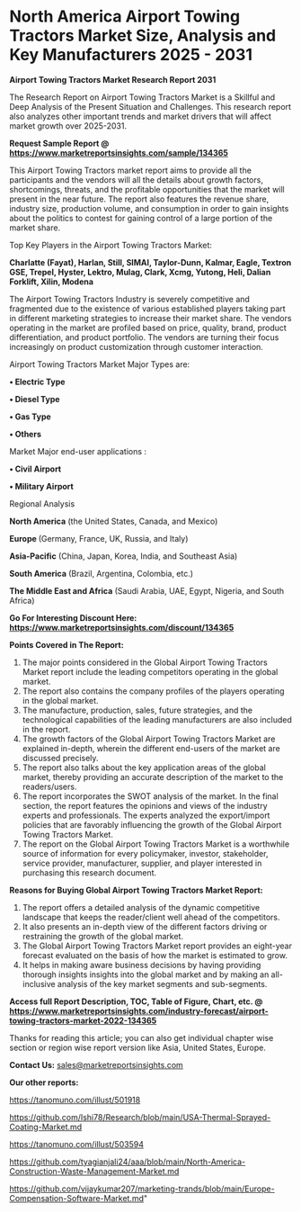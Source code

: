 # North America Airport Towing Tractors Market Size, Analysis and Key Manufacturers 2025 - 2031

<strong>Airport Towing Tractors Market Research Report 2031</strong>

The Research Report on Airport Towing Tractors Market is a Skillful and Deep Analysis of the Present Situation and Challenges. This research report also analyzes other important trends and market drivers that will affect market growth over 2025-2031.

<strong>Request Sample Report @ <a href=https://www.marketreportsinsights.com/sample/134365>https://www.marketreportsinsights.com/sample/134365</a></strong>

This Airport Towing Tractors market report aims to provide all the participants and the vendors will all the details about growth factors, shortcomings, threats, and the profitable opportunities that the market will present in the near future. The report also features the revenue share, industry size, production volume, and consumption in order to gain insights about the politics to contest for gaining control of a large portion of the market share.

Top Key Players in the Airport Towing Tractors Market:

<strong>Charlatte (Fayat), Harlan, Still, SIMAI, Taylor-Dunn, Kalmar, Eagle, Textron GSE, Trepel, Hyster, Lektro, Mulag, Clark, Xcmg, Yutong, Heli, Dalian Forklift, Xilin, Modena</strong>

The Airport Towing Tractors Industry is severely competitive and fragmented due to the existence of various established players taking part in different marketing strategies to increase their market share. The vendors operating in the market are profiled based on price, quality, brand, product differentiation, and product portfolio. The vendors are turning their focus increasingly on product customization through customer interaction.

Airport Towing Tractors Market Major Types are:

<strong>• Electric Type

• Diesel Type

• Gas Type

• Others</strong>

Market Major end-user applications :

<strong>• Civil Airport

• Military Airport</strong>

Regional Analysis

</u><strong><b>North America</b></strong> (the United States, Canada, and Mexico)

<strong><b>Europe </b></strong>(Germany, France, UK, Russia, and Italy)

<strong><b>Asia-Pacific</b></strong> (China, Japan, Korea, India, and Southeast Asia)

<strong><b>South America</b></strong> (Brazil, Argentina, Colombia, etc.)

<strong><b>The Middle East and Africa</b></strong> (Saudi Arabia, UAE, Egypt, Nigeria, and South Africa)

<strong>Go For Interesting Discount Here: <a href=https://www.marketreportsinsights.com/discount/134365>https://www.marketreportsinsights.com/discount/134365</a></strong>

<strong>Points Covered in The Report:</strong>
<ol>
  <li>The major points considered in the Global Airport Towing Tractors Market report include the leading competitors operating in the global market.</li>
  <li>The report also contains the company profiles of the players operating in the global market.</li>
  <li>The manufacture, production, sales, future strategies, and the technological capabilities of the leading manufacturers are also included in the report.</li>
  <li>The growth factors of the Global Airport Towing Tractors Market are explained in-depth, wherein the different end-users of the market are discussed precisely.</li>
  <li>The report also talks about the key application areas of the global market, thereby providing an accurate description of the market to the readers/users.</li>
  <li>The report incorporates the SWOT analysis of the market. In the final section, the report features the opinions and views of the industry experts and professionals. The experts analyzed the export/import policies that are favorably influencing the growth of the Global Airport Towing Tractors Market.</li>
  <li>The report on the Global Airport Towing Tractors Market is a worthwhile source of information for every policymaker, investor, stakeholder, service provider, manufacturer, supplier, and player interested in purchasing this research document.</li>
</ol>
<strong>Reasons for Buying Global Airport Towing Tractors Market Report:</strong>

<ol>
  <li>The report offers a detailed analysis of the dynamic competitive landscape that keeps the reader/client well ahead of the competitors.</li>
  <li>It also presents an in-depth view of the different factors driving or restraining the growth of the global market.</li>
  <li>The Global Airport Towing Tractors Market report provides an eight-year forecast evaluated on the basis of how the market is estimated to grow.</li>
  <li>It helps in making aware business decisions by having providing thorough insights insights into the global market and by making an all-inclusive analysis of the key market segments and sub-segments.</li>
</ol>
<strong>Access full Report Description, TOC, Table of Figure, Chart, etc. @ <a href=https://www.marketreportsinsights.com/industry-forecast/airport-towing-tractors-market-2022-134365>https://www.marketreportsinsights.com/industry-forecast/airport-towing-tractors-market-2022-134365</a></strong>


Thanks for reading this article; you can also get individual chapter wise section or region wise report version like Asia, United States, Europe.

<strong>Contact Us:</strong>
sales@marketreportsinsights.com

<strong>Our other reports:</strong>

<a href=https://tanomuno.com/illust/501918>https://tanomuno.com/illust/501918</a>

<a href=https://github.com/Ishi78/Research/blob/main/USA-Thermal-Sprayed-Coating-Market.md>https://github.com/Ishi78/Research/blob/main/USA-Thermal-Sprayed-Coating-Market.md</a>

<a href=https://tanomuno.com/illust/503594>https://tanomuno.com/illust/503594</a>

<a href=https://github.com/tyagianjali24/aaa/blob/main/North-America-Construction-Waste-Management-Market.md>https://github.com/tyagianjali24/aaa/blob/main/North-America-Construction-Waste-Management-Market.md</a>

<a href=https://github.com/vijaykumar207/marketing-trands/blob/main/Europe-Compensation-Software-Market.md>https://github.com/vijaykumar207/marketing-trands/blob/main/Europe-Compensation-Software-Market.md</a>"

